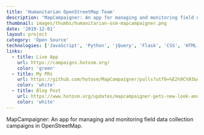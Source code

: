 ```yaml
---
title: 'Humanitarian OpenStreetMap Team'
description: 'MapCampaigner: An app for managing and monitoring field data collection campaigns in OpenStreetMap.'
thumbnail: images/thumbs/humanitarian-osm-mapcampaigner.png
date: '2019-12-01'
layout: project
category: 'Open Source'
technologies: ['JavaScript', 'Python', 'jQuery', 'Flask', 'CSS', 'HTML', 'OpenStreetMap API']
links:
  - title: Live App
    url: https://campaigns.hotosm.org/
    color: 'green'
  - title: My PRs
    url: https://github.com/hotosm/MapCampaigner/pulls?utf8=%E2%9C%93&q=is%3Apr+author%3Alocaljo+
    color: 'white'
  - title: Blog Post
    url: https://www.hotosm.org/updates/mapcampaigner-gets-new-look-and-features-for-2020/
    color: 'white'
---
```


MapCampaigner: An app for managing and monitoring field data collection campaigns in OpenStreetMap.
